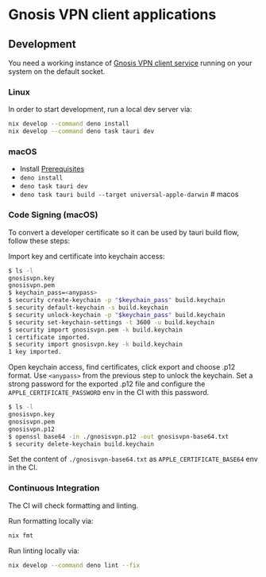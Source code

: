 # Gnosis VPN client applications

## Development

You need a working instance of
[Gnosis VPN client service](https://github.com/gnosis/gnosis_vpn-client) running
on your system on the default socket.

### Linux

In order to start development, run a local dev server via:

```sh
nix develop --command deno install
nix develop --command deno task tauri dev
```

### macOS

- Install [Prerequisites](https://v2.tauri.app/start/prerequisites/)
- `deno install`
- `deno task tauri dev`
- `deno task tauri build --target universal-apple-darwin` # macos

### Code Signing (macOS)

To convert a developer certificate so it can be used by tauri build flow, follow
these steps:

Import key and certificate into keychain access:

```bash
$ ls -l
gnosisvpn.key
gnosisvpn.pem
$ keychain_pass=<anypass>
$ security create-keychain -p "$keychain_pass" build.keychain
$ security default-keychain -s build.keychain
$ security unlock-keychain -p "$keychain_pass" build.keychain
$ security set-keychain-settings -t 3600 -u build.keychain
$ security import gnosisvpn.pem -k build.keychain
1 certificate imported.
$ security import gnosisvpn.key -k build.keychain
1 key imported.
```

Open keychain access, find certificates, click export and choose .p12 format.
Use `<anypass>` from the previous step to unlock the keychain. Set a strong
password for the exported .p12 file and configure the
`APPLE_CERTIFICATE_PASSWORD` env in the CI with this password.

```bash
$ ls -l
gnosisvpn.key
gnosisvpn.pem
gnosisvpn.p12
$ openssl base64 -in ./gnosisvpn.p12 -out gnosisvpn-base64.txt
$ security delete-keychain build.keychain
```

Set the content of `./gnosisvpn-base64.txt` as `APPLE_CERTIFICATE_BASE64` env in
the CI.

### Continuous Integration

The CI will check formatting and linting.

Run formatting locally via:

```sh
nix fmt
```

Run linting locally via:

```sh
nix develop --command deno lint --fix
```
